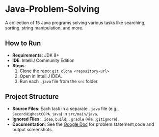 # Java-Problem-Solving

A collection of 15 Java programs solving various tasks like searching, sorting, string manipulation, and more.

## How to Run
- **Requirements**: JDK 8+
- **IDE**: IntelliJ Community Edition
- **Steps**:
    1. Clone the repo: `git clone <repository-url>`
    2. Open in IntelliJ IDEA.
    3. Run each `.java` file from the `src` folder.

## Project Structure

- **Source Files**: Each task in a separate `.java` file (e.g., `SecondHighestCGPA.java`) in `src/main/java`.
- **Ignored Files**: `.idea`, `build`, `.gradle` (via `.gitignore`).
- **Documentation**: See the [Google Doc](https://docs.google.com/document/d/1nvJqagvkmTBaIMR-9HTUQRBo0CougjB30krW22DAnuM/edit?usp=sharing) for problem statement,code and output screenshots.